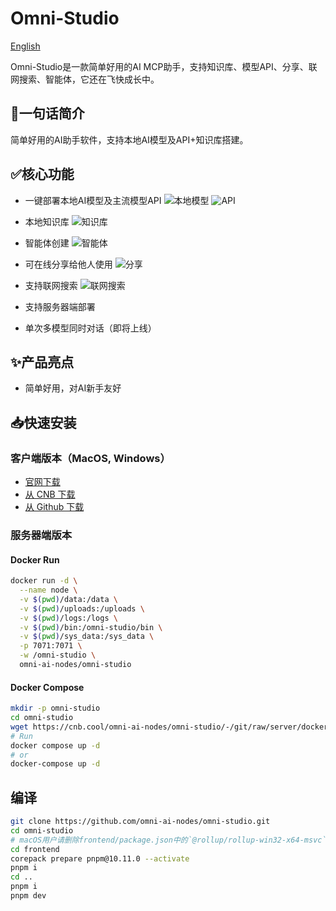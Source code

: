 # Omni-Studio

[English](README.md)

Omni-Studio是一款简单好用的AI MCP助手，支持知识库、模型API、分享、联网搜索、智能体，它还在飞快成长中。

## 🚀一句话简介

简单好用的AI助手软件，支持本地AI模型及API+知识库搭建。

## ✅核心功能

- 一键部署本地AI模型及主流模型API
![本地模型](.github/assets/img/1_zh.png)
![API](.github/assets/img/2_zh.png)

- 本地知识库
![知识库](.github/assets/img/3_zh.png)

- 智能体创建
![智能体](.github/assets/img/4_zh.png)

- 可在线分享给他人使用
![分享](.github/assets/img/5_zh.png)

- 支持联网搜索
![联网搜索](.github/assets/img/6_zh.png)

- 支持服务器端部署
- 单次多模型同时对话（即将上线） 

## ✨产品亮点

- 简单好用，对AI新手友好

## 📥快速安装

### 客户端版本（MacOS, Windows）
- [官网下载](https://www.omni-studio.com/)   
- [从 CNB 下载](https://cnb.cool/omni-ai-nodes/omni-studio/-/releases/) 
- [从 Github 下载](https://github.com/omni-ai-nodes/omni-studio/releases)  

### 服务器端版本
#### Docker Run
```bash 
docker run -d \
  --name node \
  -v $(pwd)/data:/data \
  -v $(pwd)/uploads:/uploads \
  -v $(pwd)/logs:/logs \
  -v $(pwd)/bin:/omni-studio/bin \
  -v $(pwd)/sys_data:/sys_data \
  -p 7071:7071 \
  -w /omni-studio \
  omni-ai-nodes/omni-studio
```

#### Docker Compose
```bash
mkdir -p omni-studio
cd omni-studio
wget https://cnb.cool/omni-ai-nodes/omni-studio/-/git/raw/server/docker-compose.yml
# Run
docker compose up -d
# or
docker-compose up -d
```

## 编译
```bash
git clone https://github.com/omni-ai-nodes/omni-studio.git
cd omni-studio
# macOS用户请删除frontend/package.json中的`@rollup/rollup-win32-x64-msvc`依赖
cd frontend
corepack prepare pnpm@10.11.0 --activate
pnpm i
cd ..
pnpm i
pnpm dev
```